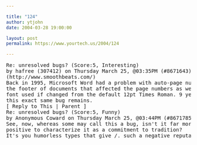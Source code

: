 ```yaml
---

title: "124"
author: ytjohn
date: 2004-03-28 19:00:00

layout: post
permalink: https://www.yourtech.us/2004/124

---
```

<pre>
Re: unresolved bugs? (Score:5, Interesting)
by hafree (307412) on Thursday March 25, @03:35PM (#8671643)
(http://www.smoothbeats.com/)
Back in 1995, Microsoft Word had a problem with auto-page numbering in
the footer of documents that affected the page numbers as well as the
font used if changed from the default 12pt Times Roman. 9 years later,
this exact same bug remains.
[ Reply to This | Parent ]
Re: unresolved bugs? (Score:5, Funny)
by Anonymous Coward on Thursday March 25, @03:44PM (#8671785)
See, now, whereas some may call this a bug, isn't it far more
positive to characterize it as a commitment to tradition?
It's you humorless types that give /. such a negative reputation...
</pre>
